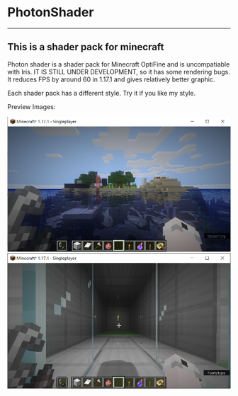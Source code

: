 # PhotonShader
---
## This is a shader pack for minecraft
Photon shader is a shader pack for Minecraft OptiFine and is uncompatiable with Iris. IT IS STILL UNDER DEVELOPMENT, so it has some rendering bugs.
It reduces FPS by around 60 in 1.17.1 and gives relatively better graphic.

Each shader pack has a different style. Try it if you like my style.

Preview Images:

![PreviewImage](https://raw.githubusercontent.com/1057237562/PhotonShader/master/preview1.png)
![PreviewImage](https://raw.githubusercontent.com/1057237562/PhotonShader/master/preview2.png)
